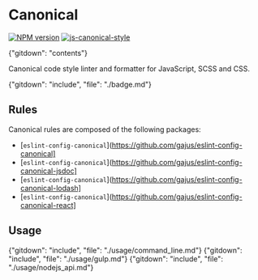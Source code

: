 # Canonical

<!-- [![Travis build status](http://img.shields.io/travis/gajus/canonical/master.svg?style=flat-square)](https://travis-ci.org/gajus/canonical) -->
[![NPM version](http://img.shields.io/npm/v/canonical.svg?style=flat-square)](https://www.npmjs.com/package/canonical)
[![js-canonical-style](https://img.shields.io/badge/code%20style-canonical-blue.svg?style=flat-square)](https://github.com/gajus/canonical)

{"gitdown": "contents"}

Canonical code style linter and formatter for JavaScript, SCSS and CSS.

{"gitdown": "include", "file": "./badge.md"}

## Rules

Canonical rules are composed of the following packages:

* [`eslint-config-canonical`](https://github.com/gajus/eslint-config-canonical]
* [`eslint-config-canonical`](https://github.com/gajus/eslint-config-canonical-jsdoc]
* [`eslint-config-canonical`](https://github.com/gajus/eslint-config-canonical-lodash]
* [`eslint-config-canonical`](https://github.com/gajus/eslint-config-canonical-react]

## Usage

{"gitdown": "include", "file": "./usage/command_line.md"}
{"gitdown": "include", "file": "./usage/gulp.md"}
{"gitdown": "include", "file": "./usage/nodejs_api.md"}
